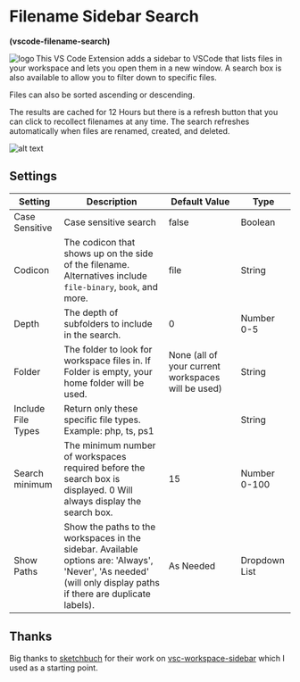 # Filename Sidebar Search

**(vscode-filename-search)**

<img align="left" src=./logo.png alt="logo">  This VS Code Extension adds a sidebar to VSCode that lists files in your workspace and lets you open them in a new window. A search box is also available to allow you to filter down to specific files.

Files can also be sorted ascending or descending.

The results are cached for 12 Hours but there is a refresh button that you can click to recollect filenames at any time. The search refreshes automatically when files are renamed, created, and deleted.

![alt text](https://user-images.githubusercontent.com/8278033/124402645-f6484700-dd31-11eb-9852-e62d4b4bdfe9.gif 'Filename Sidebar Search')

## Settings

| Setting | Description | Default Value | Type |
| -------------- | --------------------------------------------------------------------------------------------------------------------------------------------------------------- | ------------------------------------ | ------------- |
| Case Sensitive | Case sensitive search | false | Boolean |
| Codicon | The codicon that shows up on the side of the filename. Alternatives include `file-binary`, `book`, and more. | file | String |
| Depth | The depth of subfolders to include in the search. | 0 | Number 0-5 |
| Folder | The folder to look for workspace files in. If Folder is empty, your home folder will be used. | None (all of your current workspaces will be used) | String |
| Include File Types | Return only these specific file types. Example: php, ts, ps1 | | String |
| Search minimum | The minimum number of workspaces required before the search box is displayed. 0 Will always display the search box. | 15 | Number 0-100 |
| Show Paths | Show the paths to the workspaces in the sidebar. Available options are: 'Always', 'Never', 'As needed' (will only display paths if there are duplicate labels). | As Needed | Dropdown List |


## Thanks
Big thanks to [sketchbuch](https://github.com/sketchbuch) for their work on [vsc-workspace-sidebar](https://github.com/sketchbuch/vsc-workspace-sidebar) which I used as a starting point.